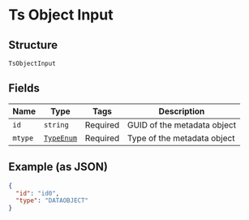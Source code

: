 
# Ts Object Input

## Structure

`TsObjectInput`

## Fields

| Name | Type | Tags | Description |
|  --- | --- | --- | --- |
| `id` | `string` | Required | GUID of the metadata object |
| `mtype` | [`TypeEnum`](../../doc/models/type-enum.md) | Required | Type of the metadata object |

## Example (as JSON)

```json
{
  "id": "id0",
  "type": "DATAOBJECT"
}
```

